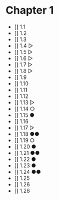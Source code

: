 # Chapter 1

- [] 1.1
- [] 1.2
- [] 1.3
- [] 1.4 ▷
- [] 1.5 ▷
- [] 1.6 ▷
- [] 1.7 ▷
- [] 1.8 ▷
- [] 1.9
- [] 1.10
- [] 1.11
- [] 1.12
- [] 1.13 ▷
- [] 1.14 ○
- [] 1.15 ●
- [] 1.16
- [] 1.17 ▷
- [] 1.18 ●●
- [] 1.19 ○
- [] 1.20 ●
- [] 1.21 ●●
- [] 1.22 ●
- [] 1.23 ●
- [] 1.24 ●●
- [] 1.25
- [] 1.26
- [] 1.26
